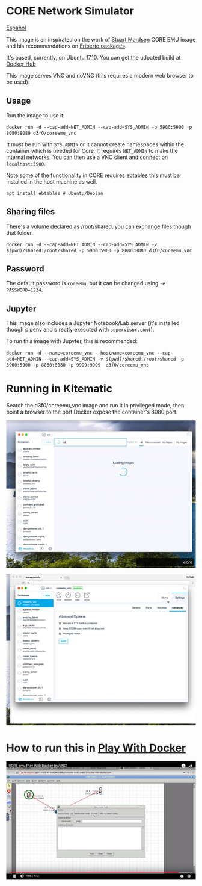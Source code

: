 # CORE Network Simulator

[Español](./README.es.md)

This image is an inspirated on the work of [Stuart Mardsen](https://github.com/stuartmarsden/dockerCoreEmu) CORE EMU image and his recommendations on [Eriberto packages](http://eriberto.pro.br/core/
).

It's based, currently, on Ubuntu 17.10. You can get the udpated build at [Docker Hub](https://hub.docker.com/r/d3f0/coreemu_vnc/)

This image serves VNC and noVNC (this requires a modern web browser to be used).


## Usage

Run the image to use it:

```
docker run -d --cap-add=NET_ADMIN --cap-add=SYS_ADMIN -p 5900:5900 -p 8080:8080 d3f0/coreemu_vnc
```

It must be run with `SYS_ADMIN` or it cannot create namespaces within the container which is needed for Core. It requires `NET_ADMIN` to make the internal networks. You can then use a VNC client and connect on `localhost:5900`.

Note some of the functionality in CORE requires ebtables this must be installed in the host machine as well.

```
apt install ebtables # Ubuntu/Debian
```


## Sharing files
There's a volume declared as /root/shared, you can exchange files though that folder.

```
docker run -d --cap-add=NET_ADMIN --cap-add=SYS_ADMIN -v $(pwd)/shared:/root/shared -p 5900:5900 -p 8080:8080 d3f0/coreemu_vnc
```

## Password

The default password is `coreemu`, but it can be changed using `-e PASSWORD=1234`.

## Jupyter

This image also includes a Jupyter Notebook/Lab server (it's installed though pipenv and directly executed with `supervisor.conf`).

To run this image with Jupyter, this is recommended:

```
docker run -d --name=coreemu_vnc --hostname=coreemu_vnc --cap-add=NET_ADMIN --cap-add=SYS_ADMIN -v $(pwd)/shared:/root/shared -p 5900:5900 -p 8080:8080 -p 9999:9999  d3f0/coreemu_vnc
```

# Running in Kitematic

Search the d3f0/coreemu_vnc image and run it in privileged mode, then point a browser to the port Docker expose the container's 8080 port.

![DEMO](./docs/demo.gif)

![DEMO](./docs/demo2.gif)

# How to run this in [Play With Docker](https://labs.play-with-docker.com)

[![](./docs/pwd.png)](https://www.youtube.com/watch?v=VuWV9cM-LVg)
